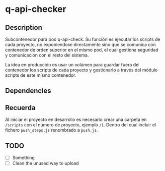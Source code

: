 # q-api-checker

## Description

Subcontenedor para pod q-api-check. Su función es ejecutar los scripts de cada proyecto, no exponiendose directamente sino que se comunica con contenedor de orden superior en el mismo pod, el cual gestiona seguridad y comunicación con el resto del sistema.

La idea en producción es usar un volúmen para guardar fuera del contenedor los scripts de cada proyecto y gestionarlo a través del módulo scripts de este mísmo contenedor.

## Dependencies

## Recuerda

Al iniciar el proyecto en desarrollo es necesario crear una carpeta en `/scripts` con el número de proyecto, ejemplo `/1`. Dentro del cual incluir el fichero `push_steps.js` renombrado a `push.js`.

## TODO

- [ ] Something
- [ ] Clean the unused way to upload
